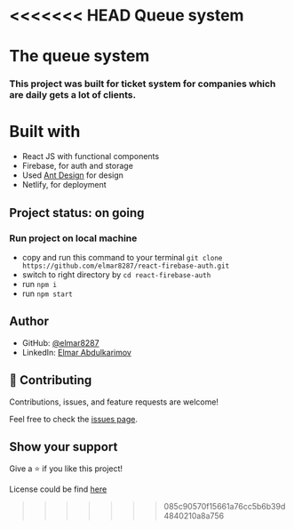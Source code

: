<<<<<<< HEAD
Queue system
=======
# The queue system


### This project was built for ticket system for companies which are daily gets a lot of clients.

# Built with

- React JS with functional components
- Firebase, for auth and storage
- Used [Ant Design](https://ant.design/) for design
- Netlify, for deployment
  

<!-- # The [Demo Live](https://key-words.netlify.app/) version is available
<img width="848" alt="Screen Shot 2022-09-02 at 16 11 13" src="https://user-images.githubusercontent.com/49064106/188140193-ddaf8669-70da-4d28-9c7c-04f90c4704ea.png"> -->


## Project status: on going

### Run project on local machine

- copy and run this command to your terminal `git clone https://github.com/elmar8287/react-firebase-auth.git`
- switch to right directory by `cd react-firebase-auth`
- run `npm i`
- run `npm start`

## Author

- GitHub: [@elmar8287](https://github.com/elmar8287)
- LinkedIn: [Elmar Abdulkarimov](https://www.linkedin.com/in/elmar.abdulkarimov/)

## 🤝 Contributing

Contributions, issues, and feature requests are welcome!

Feel free to check the [issues page](https://github.com/elmar8287/react-firebase-auth/issues).

## Show your support

Give a ⭐️ if you like this project!

License could be find [here](https://github.com/elmar8287/react-firebase-auth/blob/dev/LICENSE)
>>>>>>> 085c90570f15661a76cc5b6b39d4840210a8a756
